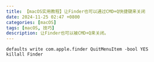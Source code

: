 ```yaml
---
title: 【macOS实用教程】让Finder也可以通过CMD+Q快捷键来关闭
date: 2024-11-25 02:47 +0800
categories: [macOS]
tags: [macOS, 技巧]
description: 让Finder也可以被CMD+Q来关闭。
---
```


```shell
defaults write com.apple.finder QuitMenuItem -bool YES
killall Finder
```
